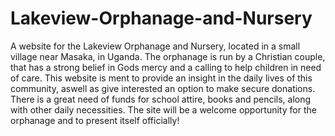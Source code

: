 # Lakeview-Orphanage-and-Nursery
A website for the Lakeview Orphanage and Nursery, located in a small village near Masaka, in Uganda.
The orphanage is run by a Christian couple, that has a strong belief in Gods mercy and a calling to help children in need of care.
This website is ment to provide an insight in the daily lives of this community, aswell as give interested an option  to make secure donations.
There is a great need of funds for school attire, books and pencils, along with other daily necessities.
The site will be a welcome opportunity for the orphanage and to present itself officially!
